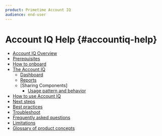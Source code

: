 ```yaml
---
product: Primetime Account IQ
audience: end-user
---
```


# Account IQ Help {#accountiq-help}

+ [Account IQ Overview](home.md)
+ [Prerequisites](prerequisites.md)
+ [How to onboard]()
+ [The Account IQ](accountiq.md)
  + [Dashboard](dashboard.md)
  + [Reports](reports.md)
  + [Sharing Components]
    + [Usage pattern and behavior](usage-patterns.md)
+ [How to use Account IQ]()
+ [Next steps]()
+ [Best practices]()
+ [Troubleshoot]()
+ [Frequently asked questions](faq.md)
+ [Limitations]()
+ [Glossary of product concepts](product-concepts.md)
